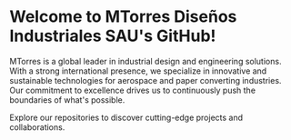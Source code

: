 # Welcome to MTorres Diseños Industriales SAU's GitHub!

MTorres is a global leader in industrial design and engineering solutions. With a strong international presence, we specialize in innovative and sustainable technologies for aerospace and paper converting industries. Our commitment to excellence drives us to continuously push the boundaries of what's possible. 

Explore our repositories to discover cutting-edge projects and collaborations.
